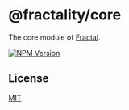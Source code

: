 # @fractality/core

The core module of [Fractal](http://github.com/frctl/fractal).

[![NPM Version](https://img.shields.io/npm/v/@fractality/core)](https://www.npmjs.com/package/@fractality/core)

## License

[MIT](https://github.com/frctl/fractal/blob/main/LICENSE)
